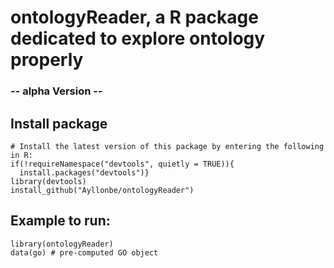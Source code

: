 # ontologyReader, a R package dedicated to explore ontology properly
### -- alpha Version --


## Install package

```
# Install the latest version of this package by entering the following in R:
if(!requireNamespace("devtools", quietly = TRUE)){
  install.packages("devtools")}
library(devtools)
install_github("Ayllonbe/ontologyReader")
```

## Example to run:

```
library(ontologyReader)
data(go) # pre-computed GO object
```

